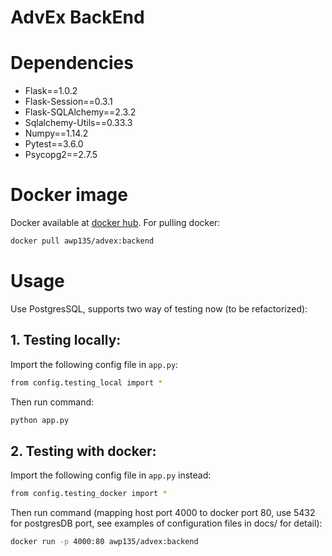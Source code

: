 # AdvEx BackEnd

# Dependencies
- Flask==1.0.2
- Flask-Session==0.3.1
- Flask-SQLAlchemy==2.3.2
- Sqlalchemy-Utils==0.33.3
- Numpy==1.14.2
- Pytest==3.6.0
- Psycopg2==2.7.5

# Docker image
Docker available at [docker hub](https://hub.docker.com/r/awp135/advex/tags/).
For pulling docker:
```bash
docker pull awp135/advex:backend
```

# Usage
Use PostgresSQL, supports two way of testing now (to be refactorized):
## 1. Testing locally: 
Import the following config file in `app.py`: 
```bash
from config.testing_local import *
```
Then run command:
```bash
python app.py
```

## 2. Testing with docker:
Import the following config file in `app.py` instead:
```bash
from config.testing_docker import *
```
Then run command (mapping host port 4000 to docker port 80, use 5432 for postgresDB port, see examples of configuration files in docs/ for detail):
```bash
docker run -p 4000:80 awp135/advex:backend
```
